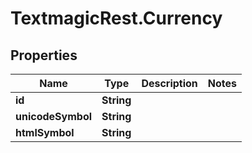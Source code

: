 # TextmagicRest.Currency

## Properties
Name | Type | Description | Notes
------------ | ------------- | ------------- | -------------
**id** | **String** |  | 
**unicodeSymbol** | **String** |  | 
**htmlSymbol** | **String** |  | 


